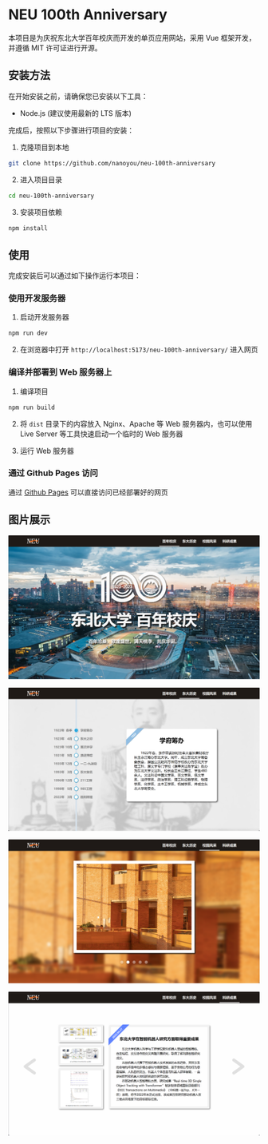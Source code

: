 # NEU 100th Anniversary

本项目是为庆祝东北大学百年校庆而开发的单页应用网站，采用 Vue 框架开发，并遵循 MIT 许可证进行开源。

## 安装方法

在开始安装之前，请确保您已安装以下工具：

- Node.js (建议使用最新的 LTS 版本)

完成后，按照以下步骤进行项目的安装：

1. 克隆项目到本地

```bash
git clone https://github.com/nanoyou/neu-100th-anniversary
```

2. 进入项目目录

```bash
cd neu-100th-anniversary
```

3. 安装项目依赖

```bash
npm install
```

## 使用

完成安装后可以通过如下操作运行本项目：

### 使用开发服务器

1. 启动开发服务器

```bash
npm run dev
```

2. 在浏览器中打开 `http://localhost:5173/neu-100th-anniversary/` 进入网页

### 编译并部署到 Web 服务器上

1. 编译项目

```bash
npm run build
```

2. 将 `dist` 目录下的内容放入 Nginx、Apache 等 Web 服务器内，也可以使用 Live Server 等工具快速启动一个临时的 Web 服务器

3. 运行 Web 服务器

### 通过 Github Pages 访问

通过 [Github Pages](https://nanoyou.github.io/neu-100th-anniversary/) 可以直接访问已经部署好的网页

## 图片展示

![](docs/img/1.png)

![](docs/img/2.png)

![](docs/img/3.png)

![](docs/img/4.png)